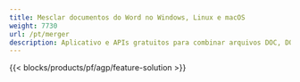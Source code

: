 ```yaml
---
title: Mesclar documentos do Word no Windows, Linux e macOS 
weight: 7730
url: /pt/merger
description: Aplicativo e APIs gratuitos para combinar arquivos DOC, DOCX, RTF, DOT, DOTX, DOTM
---
```


{{< blocks/products/pf/agp/feature-solution >}} 

